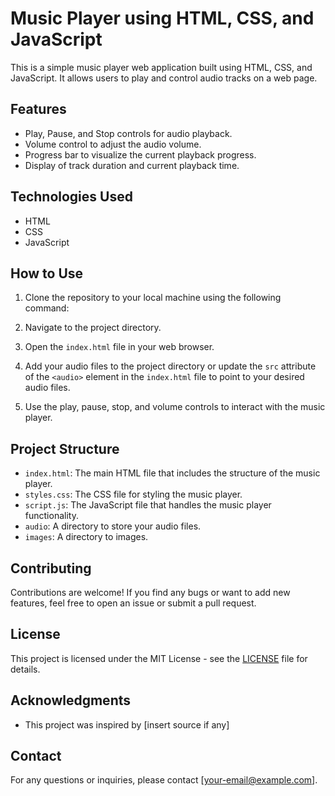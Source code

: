 # Music Player using HTML, CSS, and JavaScript

This is a simple music player web application built using HTML, CSS, and JavaScript. It allows users to play and control audio tracks on a web page.

## Features

- Play, Pause, and Stop controls for audio playback.
- Volume control to adjust the audio volume.
- Progress bar to visualize the current playback progress.
- Display of track duration and current playback time.

## Technologies Used

- HTML
- CSS
- JavaScript

## How to Use

1. Clone the repository to your local machine using the following command:

2. Navigate to the project directory.

3. Open the `index.html` file in your web browser.

4. Add your audio files to the project directory or update the `src` attribute of the `<audio>` element in the `index.html` file to point to your desired audio files.

5. Use the play, pause, stop, and volume controls to interact with the music player.

## Project Structure

- `index.html`: The main HTML file that includes the structure of the music player.
- `styles.css`: The CSS file for styling the music player.
- `script.js`: The JavaScript file that handles the music player functionality.
- `audio`: A directory to store your audio files.
- `images`: A directory to images.

## Contributing

Contributions are welcome! If you find any bugs or want to add new features, feel free to open an issue or submit a pull request.

## License

This project is licensed under the MIT License - see the [LICENSE](LICENSE) file for details.

## Acknowledgments

- This project was inspired by [insert source if any]

## Contact

For any questions or inquiries, please contact [your-email@example.com].



